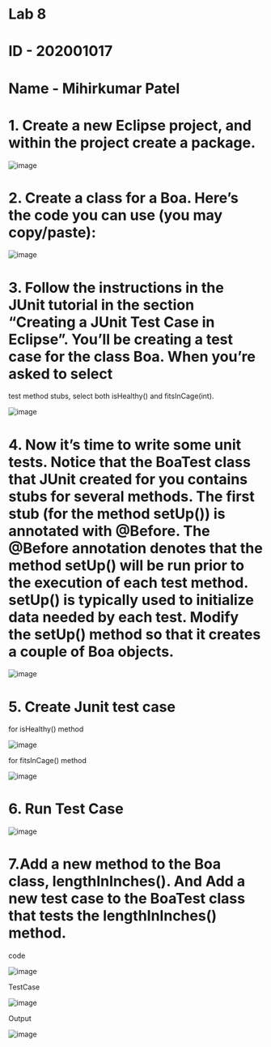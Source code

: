 # Lab 8 
# ID - 202001017
# Name - Mihirkumar Patel

# 1. Create a new Eclipse project, and within the project create a package.
![image](https://user-images.githubusercontent.com/99037272/233044268-51e5a80a-d3fc-469b-9dda-a25ce547f037.png)


# 2. Create a class for a Boa. Here’s the code you can use (you may copy/paste):

![image](https://user-images.githubusercontent.com/99037272/233044075-a75ec6df-bfa7-4004-a63f-bb3f1ca1cebf.png)


# 3. Follow the instructions in the JUnit tutorial in the section “Creating a JUnit Test Case in  Eclipse”. You’ll be creating a test case for the class Boa. When you’re asked to select 

 test method stubs, select both isHealthy() and fitsInCage(int).

![image](https://user-images.githubusercontent.com/99037272/233044770-f630a074-049b-4b76-9dcc-75c3f204fbf8.png)


# 4. Now it’s time to write some unit tests. Notice that the BoaTest class that JUnit created for you contains stubs for several methods. The first stub (for the method setUp()) is annotated with @Before. The @Before annotation denotes that the method setUp() will be run prior to the execution of each test method. setUp() is typically used to initialize data needed by each test. Modify the setUp() method so that it creates a couple of Boa objects.

![image](https://user-images.githubusercontent.com/99037272/233045022-f5f18723-973b-4f76-b3d2-6d9a3ebde675.png)


# 5. Create Junit test case

for isHealthy() method 

![image](https://user-images.githubusercontent.com/99037272/233046003-920d509f-3e5d-48e2-86e6-6aa597c1ddd8.png)

for fitsInCage() method 

![image](https://user-images.githubusercontent.com/99037272/233046143-a092800b-8cbc-4dee-9c83-906970451925.png)


# 6. Run Test Case

![image](https://user-images.githubusercontent.com/99037272/233046375-53015433-b418-4995-8c27-cf4fca66024c.png)


# 7.Add a new method to the Boa class, lengthInInches(). And Add a new test case to the BoaTest class that tests the lengthInInches() method.

code

![image](https://user-images.githubusercontent.com/99037272/233047130-25c9fad3-6e9a-47ff-99b8-16d0b4763c82.png)

TestCase

![image](https://user-images.githubusercontent.com/99037272/233047234-3838cc91-cfa4-4656-95b9-60b4b7ee2e65.png)

Output

![image](https://user-images.githubusercontent.com/99037272/233048218-2914fa06-ea9c-4b1c-b02c-b9c45498fcc6.png)
